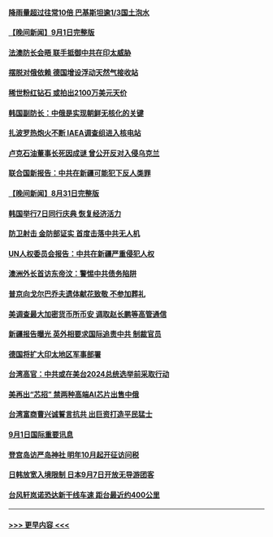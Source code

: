 #### [降雨量超过往常10倍 巴基斯坦逾1/3国土泡水](../pages/prog202/a103516825.md?t=09021651) 
#### [【晚间新闻】9月1日完整版](../pages/prog202/a103516689.md?t=09021651) 
#### [法澳防长会晤 联手抵御中共在印太威胁](../pages/prog202/a103516498.md?t=09021651) 
#### [摆脱对俄依赖 德国增设浮动天然气接收站](../pages/prog202/a103516491.md?t=09021651) 
#### [稀世粉红钻石 或拍出2100万美元天价](../pages/prog202/a103516507.md?t=09021651) 
#### [韩国副防长：中俄是实现朝鲜无核化的关键](../pages/prog202/a103516494.md?t=09021651) 
#### [扎波罗热炮火不断 IAEA调查组进入核电站](../pages/prog202/a103516496.md?t=09021651) 
#### [卢克石油董事长死因成谜 曾公开反对入侵乌克兰](../pages/prog202/a103516267.md?t=09021651) 
#### [联合国新报告：中共在新疆可能犯下反人类罪](../pages/prog202/a103516403.md?t=09021651) 
#### [【晚间新闻】8月31日完整版](../pages/prog202/a103515748.md?t=09021651) 
#### [韩国举行7日同行庆典 恢复经济活力](../pages/prog202/a103516310.md?t=09021651) 
#### [防卫射击 金防部证实 首度击落中共无人机](../pages/prog202/a103516312.md?t=09021651) 
#### [UN人权委员会报告：中共在新疆严重侵犯人权](../pages/prog202/a103516302.md?t=09021651) 
#### [澳洲外长首访东帝汶：警惕中共债务陷阱](../pages/prog202/a103516304.md?t=09021651) 
#### [普京向戈尔巴乔夫遗体献花致敬 不参加葬礼](../pages/prog202/a103516209.md?t=09021651) 
#### [美调查最大加密货币所币安 调取赵长鹏等高管通信](../pages/prog202/a103516197.md?t=09021651) 
#### [新疆报告曝光 英外相要求国际追责中共 制裁官员](../pages/prog202/a103516193.md?t=09021651) 
#### [德国将扩大印太地区军事部署](../pages/prog202/a103516061.md?t=09021651) 
#### [台湾高官：中共或在美台2024总统选举前采取行动](../pages/prog202/a103516099.md?t=09021651) 
#### [美再出“芯招” 禁两种高端AI芯片出售中俄](../pages/prog202/a103516094.md?t=09021651) 
#### [台湾富商曹兴诚誓言抗共 出巨资打造平民猛士](../pages/prog202/a103516081.md?t=09021651) 
#### [9月1日国际重要讯息](../pages/prog202/a103516059.md?t=09021651) 
#### [登宫岛访严岛神社 明年10月起开征访问税](../pages/prog202/a103515946.md?t=09021651) 
#### [日韩放宽入境限制 日本9月7日开放无导游团客](../pages/prog202/a103515916.md?t=09021651) 
#### [台风轩岚诺恐达新干线车速 距台最近约400公里](../pages/prog202/a103515889.md?t=09021651) 

----
#### [ >>> 更早内容 <<< ](../indexes/prog202-earlier.md)
